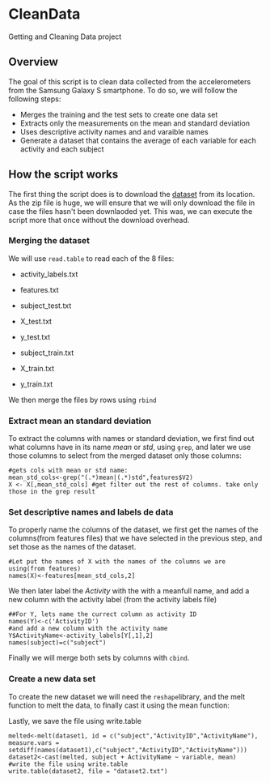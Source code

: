 # CleanData
Getting and Cleaning Data project

## Overview
The goal of this script is to clean data collected from the accelerometers from the Samsung Galaxy S smartphone.
To do so, we will follow the following steps:

* Merges the training and the test sets to create one data set
* Extracts only the measurements on the mean and standard deviation
* Uses descriptive activity names and and varaible names
* Generate a dataset that contains the average of each variable for each activity and each subject




## How the script works

The first thing the script does is to download the [dataset](https://d396qusza40orc.cloudfront.net/getdata%2Fprojectfiles%2FUCI%20HAR%20Dataset.zip) from its location. As the zip file is huge, we will ensure that we will only download the file in case the files hasn't been downlaoded yet. This was, we can execute the script more that once without the download overhead.

### Merging the dataset
We will use ```read.table``` to read each of the 8 files:

* activity_labels.txt

* features.txt

* subject_test.txt

* X_test.txt

* y_test.txt

* subject_train.txt

* X_train.txt

* y_train.txt


We then merge the files by rows using ```rbind```

### Extract mean an standard deviation

To extract the columns with names or standard deviation, we first find out what columns have in its name _mean_ or _std_, using ```grep```, and later we use those columns to select from the merged dataset only those columns:

```
#gets cols with mean or std name:
mean_std_cols<-grep("(.*)mean|(.*)std",features$V2)
X <- X[,mean_std_cols] #get filter out the rest of columns. take only those in the grep result
```



### Set descriptive names and labels de data

To properly name the columns of the dataset, we first get the names of the columns(from features files) that we have selected in the previous step, and set those as the names of the dataset.

```
#Let put the names of X with the names of the columns we are using(from features)
names(X)<-features[mean_std_cols,2]
```

We then later label the _Activity_ with the with a meanfull name, and add a new column with the activity label (from the activity labels file)

```
##For Y, lets name the currect column as activity ID
names(Y)<-c('ActivityID')
#and add a new column with the activity name
Y$ActivityName<-activity_labels[Y[,1],2]
names(subject)=c("subject")
```

Finally we will merge both sets by columns with ```cbind```.



### Create a new data set


To create the new dataset we will need the ```reshape```library, and the melt function to melt the data, to finally cast it using the mean function:

Lastly, we save the file using write.table 

```
melted<-melt(dataset1, id = c("subject","ActivityID","ActivityName"), measure.vars = setdiff(names(dataset1),c("subject","ActivityID","ActivityName")))
dataset2<-cast(melted, subject + ActivityName ~ variable, mean)
#write the file using write.table
write.table(dataset2, file = "dataset2.txt")
```
